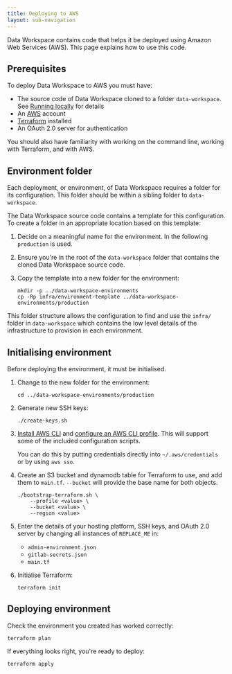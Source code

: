 ```yaml
---
title: Deploying to AWS
layout: sub-navigation
---
```



Data Workspace contains code that helps it be deployed using Amazon Web Services (AWS). This page explains how to use this code.


## Prerequisites

To deploy Data Workspace to AWS you must have:

- The source code of Data Workspace cloned to a folder `data-workspace`. See [Running locally](../development/running-locally.md) for details
- An [AWS](https://aws.amazon.com/) account
- [Terraform](https://developer.hashicorp.com/terraform/) installed
- An OAuth 2.0 server for authentication

You should also have familiarity with working on the command line, working with Terraform, and with AWS.


## Environment folder

Each deployment, or environment, of Data Workspace requires a folder for its configuration. This folder should be within a sibling folder to `data-workspace`.

The Data Workspace source code contains a template for this configuration. To create a folder in an appropriate location based on this template:

1. Decide on a meaningful name for the environment. In the following `production` is used.

2. Ensure you're in the root of the `data-workspace` folder that contains the cloned Data Workspace source code.

3. Copy the template into a new folder for the environment:

    ```shell
    mkdir -p ../data-workspace-environments
    cp -Rp infra/environment-template ../data-workspace-environments/production
    ```

This folder structure allows the configuration to find and use the `infra/` folder in `data-workspace` which contains the low level details of the infrastructure to provision in each environment.


## Initialising environment

Before deploying the environment, it must be initialised.


1. Change to the new folder for the environment:


    ```shell
    cd ../data-workspace-environments/production
    ```

2. Generate new SSH keys:

    ```shell
    ./create-keys.sh
    ```

3. [Install AWS CLI](https://docs.aws.amazon.com/cli/latest/userguide/getting-started-install.html) and [configure an AWS CLI profile](https://docs.aws.amazon.com/toolkit-for-visual-studio/latest/user-guide/keys-profiles-credentials.html). This will support some of the included configuration scripts.

    You can do this by putting credentials directly into `~/.aws/credentials` or by using `aws sso`.

4. Create an S3 bucket and dynamodb table for Terraform to use, and add them to `main.tf`. `--bucket` will provide the base name for both objects.

    ```shell
    ./bootstrap-terraform.sh \
        --profile <value> \
        --bucket <value> \
        --region <value>
    ```

5. Enter the details of your hosting platform, SSH keys, and OAuth 2.0 server by changing all instances of `REPLACE_ME` in:

    * `admin-environment.json`
    * `gitlab-secrets.json`
    * `main.tf`

3. Initialise Terraform:

    ```shell
    terraform init
    ```


## Deploying environment

Check the environment you created has worked correctly:

```shell
terraform plan
```

If everything looks right, you're ready to deploy:

```shell
terraform apply
```

